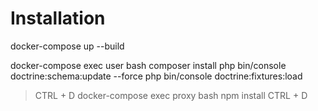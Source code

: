 # Installation

docker-compose up --build

docker-compose exec user bash
composer install
php bin/console doctrine:schema:update --force
php bin/console doctrine:fixtures:load

> CTRL + D
> docker-compose exec proxy bash
> npm install
> CTRL + D
